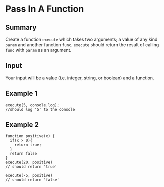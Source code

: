 # Pass In A Function

## Summary

Create a function `execute` which takes two arguments; a value of any kind `param` and another function `func`.
`execute` should return the result of calling `func` with `param` as an argument.

## Input

Your input will be a value (i.e. integer, string, or boolean) and a function.

## Example 1

```
execute(5, console.log);
//should log '5' to the console
```

## Example 2

```
function positive(x) {
  if(x > 0){
    return true;
  }
  return false
}
execute(20, positive)
// should return 'true'

execute(-5, positive)
// should return 'false'
```
